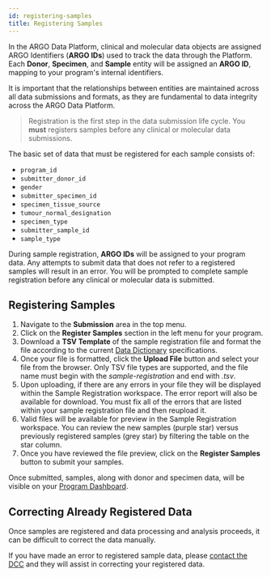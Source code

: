 ```yaml
---
id: registering-samples
title: Registering Samples
---
```


In the ARGO Data Platform, clinical and molecular data objects are assigned ARGO Identifiers (**ARGO IDs**) used to track the data through the Platform. Each **Donor**, **Specimen**, and **Sample** entity will be assigned an **ARGO ID**, mapping to your program's internal identifiers.

It is important that the relationships between entities are maintained across all data submissions and formats, as they are fundamental to data integrity across the ARGO Data Platform.

> Registration is the first step in the data submission life cycle.  You **must** registers samples before any clinical or molecular data submissions.

The basic set of data that must be registered for each sample consists of:
* `program_id`
* `submitter_donor_id`
* `gender`
* `submitter_specimen_id`
* `specimen_tissue_source`
* `tumour_normal_designation`
* `specimen_type`
* `submitter_sample_id`
* `sample_type`

During sample registration, **ARGO IDs** will be assigned to your program data. Any attempts to submit data that does not refer to a  registered samples will result in an error. You will be prompted to complete sample registration before any clinical or molecular data is submitted.

## Registering Samples
1. Navigate to the **Submission** area in the top menu.
1. Click on the **Register Samples** section in the left menu for your program.
1. Download a **TSV Template** of the sample registration file and format the file according to the current [Data Dictionary](/dictionary) specifications.
1. Once your file is formatted, click the **Upload File** button and select your file from the browser. Only TSV file types are supported, and the file name must begin with the *sample-registration* and end with _.tsv_.
1. Upon uploading, if there are any errors in your file they will be displayed within the Sample Registration workspace. The error report will also be available for download. You must fix all of the errors that are listed within your sample registration file and then reupload it.
1. Valid files will be available for preview in the Sample Registration workspace.  You can review the new samples (purple star) versus previously registered samples (grey star) by filtering the table on the star column.
1. Once you have reviewed the file preview, click on the **Register Samples** button to submit your samples.

Once submitted, samples, along with donor and specimen data, will be visible on your [Program Dashboard](/docs/submitted-data).

## Correcting Already Registered Data
Once samples are registered and data processing and analysis proceeds, it can be difficult to correct the data manually.

If you have made an error to registered sample data, please [contact the DCC](https://platform.icgc-argo.org/contact) and they will assist in correcting your registered data.  
